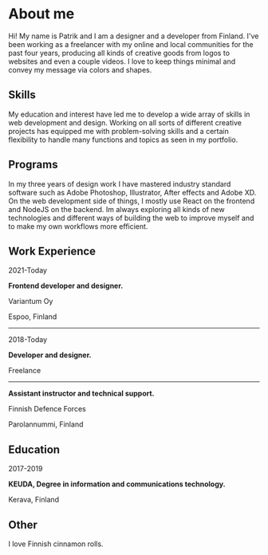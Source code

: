 # About me

Hi! My name is Patrik and I am a designer and a developer from Finland.
I've been working as a freelancer with my online and local communities for the past four years,
producing all kinds of creative goods from logos to websites and even a couple videos.
I love to keep things minimal and convey my message via colors and shapes.

## Skills

My education and interest have led me to develop a wide array of skills in web development and design.
Working on all sorts of different creative projects has equipped me with problem-solving skills and
a certain flexibility to handle many functions and topics as seen in my portfolio.

## Programs

In my three years of design work I have mastered industry standard software such as Adobe Photoshop,
Illustrator, After effects and Adobe XD. On the web development side of things, I mostly use React on the frontend
and NodeJS on the backend. Im always exploring all kinds of new technologies and different ways of building the web to
improve myself and to make my own workflows more efficient.

## Work Experience

2021-Today

**Frontend developer and designer.**

Variantum Oy

Espoo, Finland

---

2018-Today

**Developer and designer.**

Freelance

---

**Assistant instructor and technical support.**

Finnish Defence Forces

Parolannummi, Finland

## Education

2017-2019

**KEUDA, Degree in information and communications technology.**

Kerava, Finland

## Other

I love Finnish cinnamon rolls.

